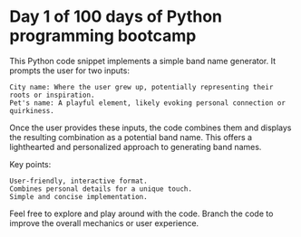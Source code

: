 # Day 1 of 100 days of Python programming bootcamp

This Python code snippet implements a simple band name generator. It prompts the user for two inputs:

    City name: Where the user grew up, potentially representing their roots or inspiration.
    Pet's name: A playful element, likely evoking personal connection or quirkiness.

Once the user provides these inputs, the code combines them and displays the resulting combination as a potential band name. This offers a lighthearted and personalized approach to generating band names.

Key points:

    User-friendly, interactive format.
    Combines personal details for a unique touch.
    Simple and concise implementation.

Feel free to explore and play around with the code. Branch the code to improve the overall mechanics or user experience.
